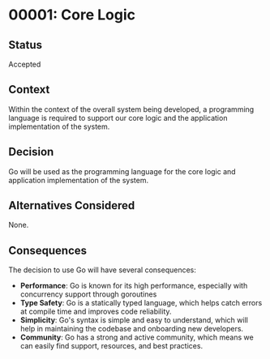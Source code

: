 # 00001: Core Logic

## Status

Accepted

## Context

Within the context of the overall system being developed, a programming language is required to support our core logic and the application implementation of the system.

## Decision

Go will be used as the programming language for the core logic and application implementation of the system.

## Alternatives Considered

None.

## Consequences

The decision to use Go will have several consequences:

- **Performance**: Go is known for its high performance, especially with concurrency support through goroutines
- **Type Safety**: Go is a statically typed language, which helps catch errors at compile time and improves code reliability.
- **Simplicity**: Go's syntax is simple and easy to understand, which will help in maintaining the codebase and onboarding new developers.
- **Community**: Go has a strong and active community, which means we can easily find support, resources, and best practices.
